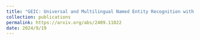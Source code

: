 ```yaml
---
title: "GEIC: Universal and Multilingual Named Entity Recognition with Large Language Models"
collection: publications
permalink: https://arxiv.org/abs/2409.11022
date: 2024/9/19
---
```

